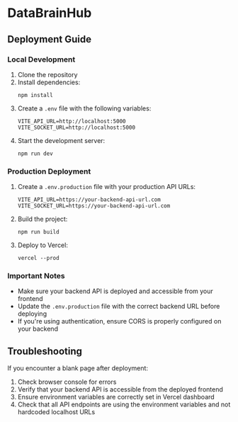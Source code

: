 # DataBrainHub

## Deployment Guide

### Local Development

1. Clone the repository
2. Install dependencies:
   ```
   npm install
   ```
3. Create a `.env` file with the following variables:
   ```
   VITE_API_URL=http://localhost:5000
   VITE_SOCKET_URL=http://localhost:5000
   ```
4. Start the development server:
   ```
   npm run dev
   ```

### Production Deployment

1. Create a `.env.production` file with your production API URLs:
   ```
   VITE_API_URL=https://your-backend-api-url.com
   VITE_SOCKET_URL=https://your-backend-api-url.com
   ```

2. Build the project:
   ```
   npm run build
   ```

3. Deploy to Vercel:
   ```
   vercel --prod
   ```

### Important Notes

- Make sure your backend API is deployed and accessible from your frontend
- Update the `.env.production` file with the correct backend URL before deploying
- If you're using authentication, ensure CORS is properly configured on your backend

## Troubleshooting

If you encounter a blank page after deployment:

1. Check browser console for errors
2. Verify that your backend API is accessible from the deployed frontend
3. Ensure environment variables are correctly set in Vercel dashboard
4. Check that all API endpoints are using the environment variables and not hardcoded localhost URLs
